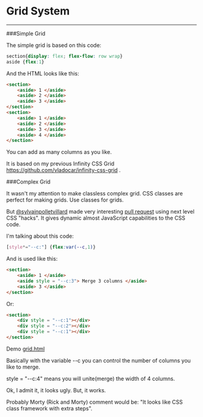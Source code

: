 Grid System
=======================================
***

###Simple Grid

The simple grid is based on this code:


```css
section{display: flex; flex-flow: row wrap}
aside {flex:1}
```
And the HTML looks like this:

```html
<section>
	<aside> 1 </aside>
	<aside> 2 </aside>
	<aside> 3 </aside>
</section>
<section>
	<aside> 1 </aside>
	<aside> 2 </aside>
	<aside> 3 </aside>
	<aside> 4 </aside>
</section>
```
You can add as many columns as you like. 

It is based on my previous Infinity CSS Grid https://github.com/vladocar/infinity-css-grid .

###Complex Grid

It wasn't my attention to make classless complex grid. CSS classes are perfect for making grids. Use classes for grids.

But [@sylvainpolletvillard](https://github.com/sylvainpolletvillard) made very interesting [pull request](https://github.com/vladocar/Basic.css/pull/2) using next level CSS "hacks". It gives dynamic almost JavaScript capabilities to the CSS code.

I'm talking about this code:

```css
[style*="--c:"] {flex:var(--c,1)}
```

And is used like this:

```html
<section>
	<aside> 1 </aside>
	<aside style = "--c:3"> Merge 3 columns </aside>
	<aside> 3 </aside>
</section>
```

Or:

```html
<section>
	<div style = "--c:1"></div>
	<div style = "--c:2"></div>
	<div style = "--c:1"></div>
</section>
```
Demo [grid.html](grid.html)

Basically with the variable  --c you can control the number of columns you like to merge.

 style = "--c:4"  means you will unite(merge) the width of 4 columns.

 Ok, I admit it, it looks ugly. But, it works.

 Probably Morty (Rick and Morty) comment would be:
 "It looks like CSS class framework with extra steps".



